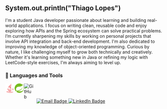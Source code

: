 ## System.out.println("Thiago Lopes")

I'm a student Java developer passionate about learning and building real-world applications. I focus on writing clean, reusable code and enjoy exploring how APIs and the Spring ecosystem can solve practical problems.
I’m currently sharpening my skills by working on personal projects that involve API integration and back-end development. I'm also dedicated to improving my knowledge of object-oriented programming.
Curious by nature, I like challenging myself to grow both technically and creatively. Whether it's learning something new in Java or refining my logic with LeetCode-style exercises, I'm always aiming to level up.

### 🧰 Languages and Tools


<img align="left" alt="Java" height="30" width="30" src="https://raw.githubusercontent.com/devicons/devicon/master/icons/java/java-plain.svg">
<img align="left" alt="Spring" height="30" width="30" src="https://raw.githubusercontent.com/devicons/devicon/master/icons/spring/spring-original.svg">
<img align="left" alt="GitHub" width="30px" style="padding-right:10px;" src="https://cdn.jsdelivr.net/gh/devicons/devicon/icons/github/github-original.svg" />



<br><br> 


</a>
<a href="mailto:thiagogleymkt@gmail.com"> <img src="https://img.shields.io/badge/-Email-D14836?style=for-the-badge&logo=gmail&logoColor=white" alt="Email Badge"/> </a> <a href="https://www.linkedin.com/in/ThiagoGpLopes-45875016a" target="_blank"> <img src="https://img.shields.io/badge/-LinkedIn-%230077B5?style=for-the-badge&logo=linkedin&logoColor=white" alt="LinkedIn Badge"/> </a>
